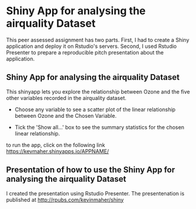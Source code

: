 # Shiny App for analysing the airquality Dataset

This peer assessed assignment has two parts. First, I had to create a Shiny application and deploy it on Rstudio's servers. Second, I used Rstudio Presenter to prepare a reproducible pitch presentation about the application.

## Shiny App for analysing the airquality Dataset

This shinyapp lets you explore the relationship between Ozone and the five other variables recorded in the airquality dataset. 

- Choose any variable to see a scatter plot of the linear relationship between Ozone and the Chosen Variable. 

- Tick the 'Show all...' box to see the summary statistics for the chosen linear relationship.

to run the app, click on the following link https://kevmaher.shinyapps.io/APPNAME/

## Presentation of how to use the Shiny App for analysing the airquality Dataset

I created the presentation using Rstudio Presenter. The presentenation is published at http://rpubs.com/kevinmaher/shiny


